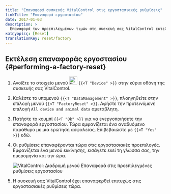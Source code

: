 ```yaml
---
title: "Επαναφορά συσκευής VitalControl στις εργοστασιακές ρυθμίσεις"
linkTitle: "Επαναφορά εργοστασίου"
date: 2017-01-03
description: >
  Επαναφορά των προεπιλεγμένων τιμών στη συσκευή σας VitalControl εκτελώντας μια επαναφορά εργοστασίου.
κατηγορίες: [Reset]
translationKey: reset/factory
---
```

## Εκτέλεση επαναφοράς εργοστασίου {#performing-a-factory-reset}

1. Ανοίξτε το στοιχείο μενού <img src="/icons/device.svg" width="25" align="bottom" alt="Συσκευή" /> `{{<T "Device" >}}` στην κύρια οθόνη της συσκευής σας VitalControl.

1. Καλέστε το υπομενού `{{<T "DataManagement" >}}`, πλοηγηθείτε στην επιλογή μενού `{{<T "FactoryReset" >}}`. Αφήστε την προτεινόμενη επιλογή `All device and animal data` αμετάβλητη.

1. Πατήστε το κουμπί `{{<T "Ok" >}}` για να ενεργοποιήσετε την επαναφορά εργοστασίου. Τώρα εμφανίζεται ένα αναδυόμενο παράθυρο με μια ερώτηση ασφαλείας. Επιβεβαιώστε με `{{<T "Yes" >}}` εδώ.

1. Οι ρυθμίσεις επαναφέρονται τώρα στις εργοστασιακές προεπιλογές. Εμφανίζεται ένα μενού εκκίνησης, εισάγετε εκεί τη γλώσσα σας, την ημερομηνία και την ώρα.

   ![VitalControl: Διαδρομή μενού Επαναφορά στις προεπιλεγμένες ρυθμίσεις εργοστασίου](../images/resetdevice.png "Επαναφορά στις ρυθμίσεις εργοστασίου")

6. Η συσκευή σας VitalControl έχει επαναφερθεί επιτυχώς στις εργοστασιακές ρυθμίσεις τώρα.

